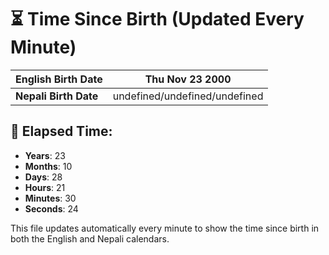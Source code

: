 # ⏳ Time Since Birth (Updated Every Minute)

| **English Birth Date** | Thu Nov 23 2000 |
|------------------------|-------------------------------------|
| **Nepali Birth Date**  | undefined/undefined/undefined                  |

## 📅 Elapsed Time:

- **Years**: 23
- **Months**: 10
- **Days**: 28
- **Hours**: 21
- **Minutes**: 30
- **Seconds**: 24

This file updates automatically every minute to show the time since birth in both the English and Nepali calendars.